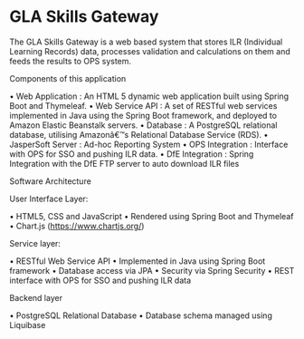 GLA Skills Gateway
=======

The GLA Skills Gateway is a web based system that stores ILR (Individual Learning Records) data, processes validation and calculations on them and feeds the results to OPS system.


Components of this application

•	Web Application	: An HTML 5 dynamic web application built using Spring Boot and Thymeleaf.
•	Web Service API : A set of RESTful web services implemented in Java using the Spring Boot framework, and deployed to Amazon Elastic Beanstalk servers.
•	Database : A PostgreSQL relational database, utilising Amazonâ€™s Relational Database Service (RDS).
•	JasperSoft Server : Ad-hoc Reporting System
•	OPS Integration : Interface with OPS for SSO and pushing ILR data.
•	DfE Integration : Spring Integration with the DfE FTP server to auto download ILR files

Software Architecture

User Interface Layer:

•	HTML5, CSS and JavaScript
•	Rendered using Spring Boot and Thymeleaf
•	Chart.js (https://www.chartjs.org/)

Service layer:

•	RESTful Web Service API
•	Implemented in Java using Spring Boot framework
•	Database access via JPA
•	Security via Spring Security
•	REST interface with OPS for SSO and pushing ILR data

Backend layer

•	PostgreSQL Relational Database
•	Database schema managed using Liquibase


